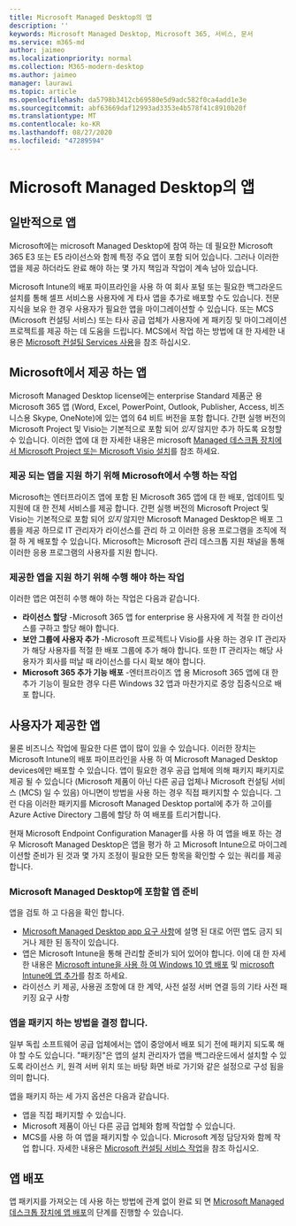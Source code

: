 ```yaml
---
title: Microsoft Managed Desktop의 앱
description: ''
keywords: Microsoft Managed Desktop, Microsoft 365, 서비스, 문서
ms.service: m365-md
author: jaimeo
ms.localizationpriority: normal
ms.collection: M365-modern-desktop
ms.author: jaimeo
manager: laurawi
ms.topic: article
ms.openlocfilehash: da5798b3412cb69580e5d9adc582f0ca4add1e3e
ms.sourcegitcommit: abf63669daf12993ad3353e4b578f41c8910b20f
ms.translationtype: MT
ms.contentlocale: ko-KR
ms.lasthandoff: 08/27/2020
ms.locfileid: "47289594"
---
```

# <a name="apps-in-microsoft-managed-desktop"></a>Microsoft Managed Desktop의 앱

<!--This topic is the target for 2 "Learn more" links in the Admin Portal (aka.ms/app-overview;app-package); also target for link from Online resources (aka.ms/app-overviewmmd-app-prep) do not delete.-->

<!--Applications: supported/onboard/deployment -->
 
## <a name="apps-generally"></a>일반적으로 앱

Microsoft에는 microsoft Managed Desktop에 참여 하는 데 필요한 Microsoft 365 E3 또는 E5 라이선스와 함께 특정 주요 앱이 포함 되어 있습니다. 그러나 이러한 앱을 제공 하더라도 완료 해야 하는 몇 가지 책임과 작업이 계속 남아 있습니다.

Microsoft Intune의 배포 파이프라인을 사용 하 여 회사 포털 또는 필요한 백그라운드 설치를 통해 셀프 서비스용 사용자에 게 타사 앱을 추가로 배포할 수도 있습니다. 전문 지식을 보유 한 경우 사용자가 필요한 앱을 마이그레이션할 수 있습니다. 또는 MCS (Microsoft 컨설팅 서비스) 또는 타사 공급 업체가 사용자에 게 패키징 및 마이그레이션 프로젝트를 제공 하는 데 도움을 드립니다. MCS에서 작업 하는 방법에 대 한 자세한 내용은 [Microsoft 컨설팅 Services 사용](apps-MCS.md)을 참조 하십시오.


## <a name="apps-provided-by-microsoft"></a>Microsoft에서 제공 하는 앱

Microsoft Managed Desktop license에는 enterprise Standard 제품군 용 Microsoft 365 앱 (Word, Excel, PowerPoint, Outlook, Publisher, Access, 비즈니스용 Skype, OneNote)에 있는 앱의 64 비트 버전을 포함 합니다. 간편 실행 버전의 Microsoft Project 및 Visio는 기본적으로 포함 되어 *있지* 않지만 추가 하도록 요청할 수 있습니다. 이러한 앱에 대 한 자세한 내용은 microsoft [Managed 데스크톱 장치에서 Microsoft Project 또는 Microsoft Visio 설치](../get-started/project-visio.md)를 참조 하세요.

### <a name="what-microsoft-does-to-support-the-apps-we-provide"></a>제공 되는 앱을 지원 하기 위해 Microsoft에서 수행 하는 작업

Microsoft는 엔터프라이즈 앱에 포함 된 Microsoft 365 앱에 대 한 배포, 업데이트 및 지원에 대 한 전체 서비스를 제공 합니다. 간편 실행 버전의 Microsoft Project 및 Visio는 기본적으로 포함 되어 *있지* 않지만 Microsoft Managed Desktop은 배포 그룹을 제공 하므로 IT 관리자가 라이선스를 관리 하 고 이러한 응용 프로그램을 조직에 적절 하 게 배포할 수 있습니다. Microsoft는 Microsoft 관리 데스크톱 지원 채널을 통해 이러한 응용 프로그램의 사용자를 지원 합니다.

### <a name="what-you-need-to-do-to-support-the-apps-we-provide"></a>제공한 앱을 지원 하기 위해 수행 해야 하는 작업

이러한 앱은 여전히 수행 해야 하는 작업은 다음과 같습니다.

- **라이선스 할당** -Microsoft 365 앱 for enterprise 용 사용자에 게 적절 한 라이선스를 구하고 할당 해야 합니다.
- **보안 그룹에 사용자 추가** -Microsoft 프로젝트나 Visio를 사용 하는 경우 IT 관리자가 해당 사용자를 적절 한 배포 그룹에 추가 해야 합니다. 또한 IT 관리자는 해당 사용자가 회사를 떠날 때 라이선스를 다시 확보 해야 합니다.
- **Microsoft 365 추가 기능 배포** -엔터프라이즈 앱 용 Microsoft 365 앱에 대 한 추가 기능이 필요한 경우 다른 Windows 32 앱과 마찬가지로 중앙 집중식으로 배포 합니다. 

## <a name="apps-you-provide"></a>사용자가 제공한 앱

물론 비즈니스 작업에 필요한 다른 앱이 많이 있을 수 있습니다. 이러한 장치는 Microsoft Intune의 배포 파이프라인을 사용 하 여 Microsoft Managed Desktop devices에만 배포할 수 있습니다. 앱이 필요한 경우 공급 업체에 의해 패키지 패키지로 제공 될 수 있습니다 (Microsoft 제품이 아닌 다른 공급 업체나 Microsoft 컨설팅 서비스 (MCS) 일 수 있음) 아니면이 방법을 사용 하는 경우 직접 패키지할 수 있습니다. 그런 다음 이러한 패키지를 Microsoft Managed Desktop portal에 추가 하 고이를 Azure Active Directory 그룹에 할당 하 여 배포를 트리거합니다. 

현재 Microsoft Endpoint Configuration Manager를 사용 하 여 앱을 배포 하는 경우 Microsoft Managed Desktop은 앱을 평가 하 고 Microsoft Intune으로 마이그레이션할 준비가 된 것과 몇 가지 조정이 필요한 모든 항목을 확인할 수 있는 쿼리를 제공 합니다.


### <a name="preparing-your-own-apps-for-inclusion-in-microsoft-managed-desktop"></a>Microsoft Managed Desktop에 포함할 앱 준비
앱을 검토 하 고 다음을 확인 합니다.

- [Microsoft Managed Desktop app 요구 사항](https://aka.ms/app-req)에 설명 된 대로 어떤 앱도 금지 되거나 제한 된 동작이 있습니다.
- 앱은 Microsoft Intune을 통해 관리할 준비가 되어 있어야 합니다. 이에 대 한 자세한 내용은 [Microsoft intune을 사용 하 여 Windows 10 앱 배포](https://docs.microsoft.com/intune/apps-windows-10-app-deploy) 및 [microsoft Intune에 앱 추가](https://docs.microsoft.com/intune/apps-add)를 참조 하세요.
- 라이선스 키 제공, 사용권 조항에 대 한 계약, 사전 설정 서버 연결 등의 기타 사전 패키징 요구 사항

### <a name="decide-how-to-package-apps"></a>앱을 패키지 하는 방법을 결정 합니다.

일부 독립 소프트웨어 공급 업체에서는 앱이 중앙에서 배포 되기 전에 패키지 되도록 해야 할 수도 있습니다. "패키징"은 앱의 설치 관리자가 앱을 백그라운드에서 설치할 수 있도록 라이선스 키, 원격 서버 위치 또는 바탕 화면 바로 가기와 같은 설정으로 구성 됨을 의미 합니다.

앱을 패키지 하는 세 가지 옵션은 다음과 같습니다. 


- 앱을 직접 패키지할 수 있습니다.
- Microsoft 제품이 아닌 다른 공급 업체와 함께 작업할 수 있습니다.
- MCS를 사용 하 여 앱을 패키지할 수 있습니다. Microsoft 계정 담당자와 함께 작업 합니다. 자세한 내용은 [Microsoft 컨설팅 서비스 작업](apps-MCS.md)을 참조 하십시오.







## <a name="deploying-apps"></a>앱 배포

앱 패키지를 가져오는 데 사용 하는 방법에 관계 없이 완료 되 면 [Microsoft Managed 데스크톱 장치에 앱 배포](../get-started/deploy-apps.md)의 단계를 진행할 수 있습니다.


